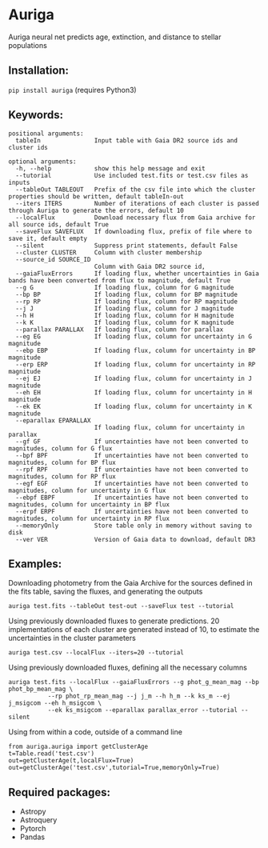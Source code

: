 # Auriga

Auriga neural net predicts age, extinction, and distance to stellar populations

## Installation:

```pip install auriga```
(requires Python3)

## Keywords:
```
positional arguments:
  tableIn               Input table with Gaia DR2 source ids and cluster ids

optional arguments:
  -h, --help            show this help message and exit
  --tutorial            Use included test.fits or test.csv files as inputs
  --tableOut TABLEOUT   Prefix of the csv file into which the cluster properties should be written, default tableIn-out
  --iters ITERS         Number of iterations of each cluster is passed through Auriga to generate the errors, default 10
  --localFlux           Download necessary flux from Gaia archive for all source ids, default True
  --saveFlux SAVEFLUX   If downloading flux, prefix of file where to save it, default empty
  --silent              Suppress print statements, default False
  --cluster CLUSTER     Column with cluster membership
  --source_id SOURCE_ID
                        Column with Gaia DR2 source id,
  --gaiaFluxErrors      If loading flux, whether uncertainties in Gaia bands have been converted from flux to magnitude, default True
  --g G                 If loading flux, column for G magnitude
  --bp BP               If loading flux, column for BP magnitude
  --rp RP               If loading flux, column for RP magnitude
  --j J                 If loading flux, column for J magnitude
  --h H                 If loading flux, column for H magnitude
  --k K                 If loading flux, column for K magnitude
  --parallax PARALLAX   If loading flux, column for parallax
  --eg EG               If loading flux, column for uncertainty in G magnitude
  --ebp EBP             If loading flux, column for uncertainty in BP magnitude
  --erp ERP             If loading flux, column for uncertainty in RP magnitude
  --ej EJ               If loading flux, column for uncertainty in J magnitude
  --eh EH               If loading flux, column for uncertainty in H magnitude
  --ek EK               If loading flux, column for uncertainty in K magnitude
  --eparallax EPARALLAX
                        If loading flux, column for uncertainty in parallax
  --gf GF               If uncertainties have not been converted to magnitudes, column for G flux
  --bpf BPF             If uncertainties have not been converted to magnitudes, column for BP flux
  --rpf RPF             If uncertainties have not been converted to magnitudes, column for RP flux
  --egf EGF             If uncertainties have not been converted to magnitudes, column for uncertainty in G flux
  --ebpf EBPF           If uncertainties have not been converted to magnitudes, column for uncertainty in BP flux
  --erpf ERPF           If uncertainties have not been converted to magnitudes, column for uncertainty in RP flux
  --memoryOnly          Store table only in memory without saving to disk
  --ver VER             Version of Gaia data to download, default DR3

```

## Examples:
Downloading photometry from the Gaia Archive for the sources defined in the fits table, saving the fluxes, and generating the outputs
```
auriga test.fits --tableOut test-out --saveFlux test --tutorial 
```

Using previously downloaded fluxes to generate predictions. 20 implementations of each cluster are generated instead of 10, to estimate the uncertainties in the cluster parameters
```
auriga test.csv --localFlux --iters=20 --tutorial
```

Using previously downloaded fluxes, defining all the necessary columns
```
auriga test.fits --localFlux --gaiaFluxErrors --g phot_g_mean_mag --bp phot_bp_mean_mag \
           --rp phot_rp_mean_mag --j j_m --h h_m --k ks_m --ej j_msigcom --eh h_msigcom \
           --ek ks_msigcom --eparallax parallax_error --tutorial --silent

```
Using from within a code, outside of a command line
```
from auriga.auriga import getClusterAge
t=Table.read('test.csv')
out=getClusterAge(t,localFlux=True)
out=getClusterAge('test.csv',tutorial=True,memoryOnly=True)
```

## Required packages:
* Astropy
* Astroquery
* Pytorch
* Pandas
